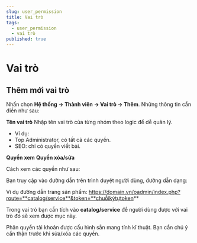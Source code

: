 ```yaml
---
slug: user_permission
title: Vai trò
tags:
  - user_permission
  - vai trò
published: true
---
```

# Vai trò

## Thêm mới vai trò

Nhấn chọn **Hệ thống -> Thành viên -> Vai trò -> Thêm**. Những thông tin cần điền như sau:

**Tên vai trò**
Nhập tên vai trò của từng nhóm theo logic để dễ quản lý. 
- Ví dụ: 
- Top Administrator, có tất cả các quyền.
- SEO: chỉ có quyền viết bài.

**Quyền xem**
**Quyền xóa/sửa**

Cách xem các quyền như sau:

Bạn truy cập vào đường dẫn trên trình duyệt người dùng, đường dẫn dạng:

Ví dụ đường dẫn trang sản phẩm: https://domain.vn/oadmin/index.php?route=**catalog/service**&token=**chuỗikýtựtoken**

Trong vai trò bạn cần tích vào **catalog/service** để người dùng được với vai trò đó sẽ xem được mục này.

Phân quyền tài khoản được cấu hình sẵn mang tính kĩ thuật. Bạn cần chú ý cẩn thận trước khi sửa/xóa các quyền.
